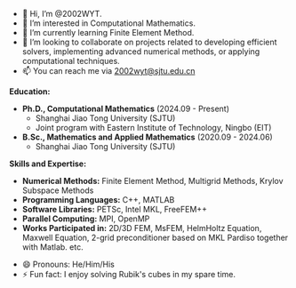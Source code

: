 - 👋 Hi, I’m @2002WYT.
- 👀 I’m interested in Computational Mathematics.
- 🌱 I’m currently learning Finite Element Method.
- 💞️ I’m looking to collaborate on projects related to developing efficient solvers, implementing advanced numerical methods, or applying computational techniques.
- 📫 You can reach me via 2002wyt@sjtu.edu.cn

**Education:**

*   **Ph.D., Computational Mathematics** (2024.09 - Present)
    *   Shanghai Jiao Tong University (SJTU)
    *   Joint program with Eastern Institute of Technology, Ningbo (EIT)
*   **B.Sc., Mathematics and Applied Mathematics** (2020.09 - 2024.06)
    *   Shanghai Jiao Tong University (SJTU)
 

**Skills and Expertise:**

*   **Numerical Methods:** Finite Element Method, Multigrid Methods, Krylov Subspace Methods
*   **Programming Languages:** C++, MATLAB
*   **Software Libraries:** PETSc, Intel MKL, FreeFEM++
*   **Parallel Computing:** MPI, OpenMP
*   **Works Participated in:** 2D/3D FEM, MsFEM, HelmHoltz Equation, Maxwell Equation, 2-grid preconditioner based on MKL Pardiso together with Matlab. etc. 

- 😄 Pronouns: He/Him/His
- ⚡ Fun fact: I enjoy solving Rubik's cubes in my spare time.
